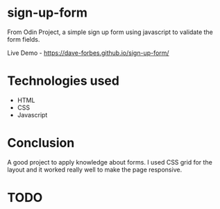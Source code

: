 # sign-up-form

From Odin Project, a simple sign up form using javascript to validate the form fields. 

Live Demo - https://dave-forbes.github.io/sign-up-form/

# Technologies used 

* HTML
* CSS
* Javascript

# Conclusion 

A good project to apply knowledge about forms. I used CSS grid for the layout and it worked really well to make the page responsive. 

# TODO